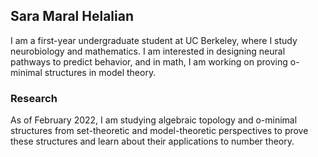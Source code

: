 ## Sara Maral Helalian

I am a first-year undergraduate student at UC Berkeley, where I study neurobiology and mathematics. I am interested in designing neural pathways to predict behavior, and in math, I am working on proving o-minimal structures in model theory.

### Research

As of February 2022, I am studying algebraic topology and o-minimal structures from set-theoretic and model-theoretic perspectives to prove these structures and learn about their applications to number theory.

